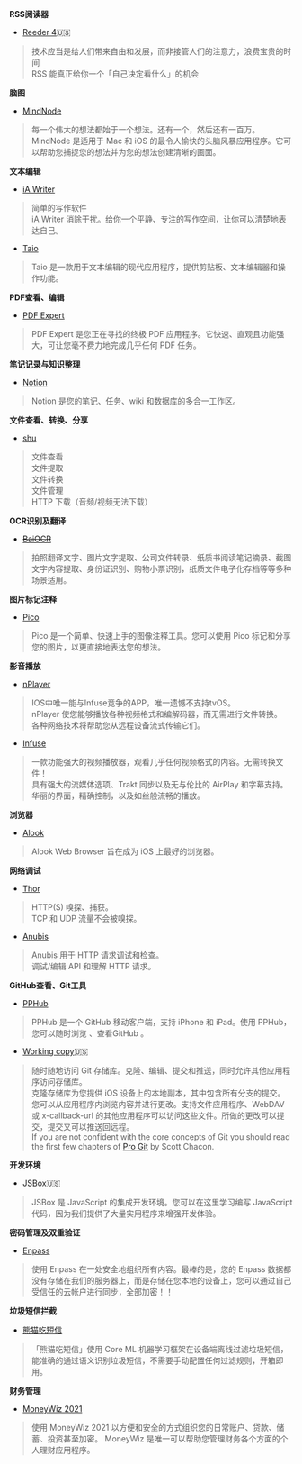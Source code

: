 **RSS阅读器**  
- [Reeder 4](https://apps.apple.com/us/app/reeder-4/id1449412357)🇺🇸
> 技术应当是给人们带来自由和发展，而非接管人们的注意力，浪费宝贵的时间  
> RSS 能真正给你一个「自己决定看什么」的机会


**脑图**  
- [MindNode](https://apps.apple.com/us/app/mindnode-mind-map-outline/id1218718027)
> 每一个伟大的想法都始于一个想法。还有一个，然后还有一百万。   
> MindNode 是适用于 Mac 和 iOS 的最令人愉快的头脑风暴应用程序。它可以帮助您捕捉您的想法并为您的想法创建清晰的画面。

**文本编辑**  
- [iA Writer](https://apps.apple.com/us/app/ia-writer/id775737172)
> 简单的写作软件  
> iA Writer 消除干扰。给你一个平静、专注的写作空间，让你可以清楚地表达自己。

- [Taio](https://apps.apple.com/us/app/taio-markdown-text-actions/id1527036273)
> Taio 是一款用于文本编辑的现代应用程序，提供剪贴板、文本编辑器和操作功能。

**PDF查看、编辑**  
- [PDF Expert](https://apps.apple.com/us/app/pdf-expert-pdf-editor-reader/id743974925)
> PDF Expert 是您正在寻找的终极 PDF 应用程序。它快速、直观且功能强大，可让您毫不费力地完成几乎任何 PDF 任务。

**笔记记录与知识整理**  
- [Notion](https://apps.apple.com/cn/app/notion-notes-projects-docs/id1232780281?l=en)
> Notion 是您的笔记、任务、wiki 和数据库的多合一工作区。

**文件查看、转换、分享**  
 - [shu](https://apps.apple.com/us/app/magic-file-viewer-shu/id1282297037)
> 文件查看  
> 文件提取  
> 文件转换  
> 文件管理  
> HTTP 下载（音频/视频无法下载）  

**OCR识别及翻译**  
- ~~[BaiOCR](https://apps.apple.com/us/app/baiocr-text-grabber-scanner/id1437865316)~~
> 拍照翻译文字、图片文字提取、公司文件转录、纸质书阅读笔记摘录、截图文字内容提取、身份证识别、购物小票识别，纸质文件电子化存档等等多种场景适用。

**图片标记注释**  
- [Pico](https://apps.apple.com/us/app/pico-image-annotation/id1395700699)
> Pico 是一个简单、快速上手的图像注释工具。您可以使用 Pico 标记和分享您的图片，以更直接地表达您的想法。

**影音播放**  
- [nPlayer](https://apps.apple.com/us/app/nplayer/id1116905928)
> IOS中唯一能与Infuse竞争的APP，唯一遗憾不支持tvOS。  
> nPlayer 使您能够播放各种视频格式和编解码器，而无需进行文件转换。  
> 各种网络技术将帮助您从远程设备流式传输它们。  

- [Infuse](https://apps.apple.com/us/app/infuse-7/id1136220934)
> 一款功能强大的视频播放器，观看几乎任何视频格式的内容。无需转换文件！  
> 具有强大的流媒体选项、Trakt 同步以及无与伦比的 AirPlay 和字幕支持。  
> 华丽的界面，精确控制，以及如丝般流畅的播放。  

**浏览器**
- [Alook](https://apps.apple.com/us/app/alook-browser-2x-speed/id1261944766)
> Alook Web Browser 旨在成为 iOS 上最好的浏览器。

**网络调试**  
- [Thor](https://apps.apple.com/us/app/thor-http-sniffer-capture/id1210562295)
> HTTP(S) 嗅探、捕获。  
> TCP 和 UDP 流量不会被嗅探。

- [Anubis](https://apps.apple.com/us/app/anubis-api-debug-inspect/id1357644265)
> Anubis 用于 HTTP 请求调试和检查。  
> 调试/编辑 API 和理解 HTTP 请求。  

**GitHub查看、Git工具**  
- [PPHub](https://apps.apple.com/us/app/pphub-for-github-developer/id1314212521)
> PPHub 是一个 GitHub 移动客户端，支持 iPhone 和 iPad。使用 PPHub，您可以随时浏览 、查看GitHub 。

- [Working copy](https://apps.apple.com/us/app/working-copy-git-client/id896694807)🇺🇸
> 随时随地访问 Git 存储库。克隆、编辑、提交和推送，同时允许其他应用程序访问存储库。  
> 克隆存储库为您提供 iOS 设备上的本地副本，其中包含所有分支的提交。您可以从应用程序内浏览内容并进行更改。支持文件应用程序、WebDAV 或 x-callback-url 的其他应用程序可以访问这些文件。所做的更改可以提交，提交又可以推送回远程。  
> If you are not confident with the core concepts of Git you should 
 read the first few chapters of [Pro Git](http://git-scm.com/book) by Scott Chacon. 

**开发环境**
- [JSBox](https://apps.apple.com/us/app/jsbox-learn-to-code/id1312014438)🇺🇸
> JSBox 是 JavaScript 的集成开发环境。您可以在这里学习编写 JavaScript 代码，因为我们提供了大量实用程序来增强开发体验。

**密码管理及双重验证**  
- [Enpass](https://apps.apple.com/us/app/enpass-password-manager/id455566716)
> 使用 Enpass 在一处安全地组织所有内容。最棒的是，您的 Enpass 数据都没有存储在我们的服务器上，而是存储在您本地的设备上，您可以通过自己受信任的云帐户进行同步，全部加密！！  

**垃圾短信拦截**  
- [熊猫吃短信](https://apps.apple.com/cn/app/%E7%86%8A%E7%8C%AB%E5%90%83%E7%9F%AD%E4%BF%A1-%E5%9E%83%E5%9C%BE%E7%9F%AD%E4%BF%A1%E8%BF%87%E6%BB%A4/id1319191852?l=en)
> 「熊猫吃短信」使用 Core ML 机器学习框架在设备端离线过滤垃圾短信，能准确的通过语义识别垃圾短信，不需要手动配置任何过滤规则，开箱即用。

**财务管理**
- [MoneyWiz 2021](https://apps.apple.com/us/app/moneywiz-2021-personal-finance/id1511185140)
> 使用 MoneyWiz 2021 以方便和安全的方式组织您的日常账户、贷款、储蓄、投资甚至加密。 MoneyWiz 是唯一可以帮助您管理财务各个方面的个人理财应用程序。